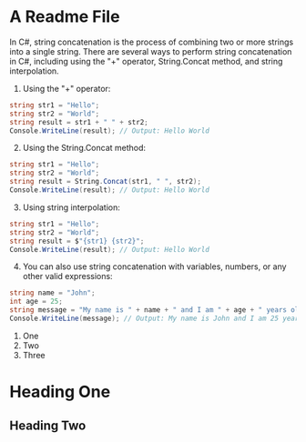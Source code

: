 # A Readme File

In C#, string concatenation is the process of combining two or more strings into a single string. There are several ways to perform string concatenation in C#, including using the "+" operator, String.Concat method, and string interpolation.

1. Using the "+" operator:
```csharp
string str1 = "Hello";
string str2 = "World";
string result = str1 + " " + str2;
Console.WriteLine(result); // Output: Hello World
```

2. Using the String.Concat method:
```csharp
string str1 = "Hello";
string str2 = "World";
string result = String.Concat(str1, " ", str2);
Console.WriteLine(result); // Output: Hello World
```

3. Using string interpolation:
```csharp
string str1 = "Hello";
string str2 = "World";
string result = $"{str1} {str2}";
Console.WriteLine(result); // Output: Hello World
```

4. You can also use string concatenation with variables, numbers, or any other valid expressions:

```csharp
string name = "John";
int age = 25;
string message = "My name is " + name + " and I am " + age + " years old.";
Console.WriteLine(message); // Output: My name is John and I am 25 years old.
```

1. One
1. Two
1. Three

# Heading One

## Heading Two


